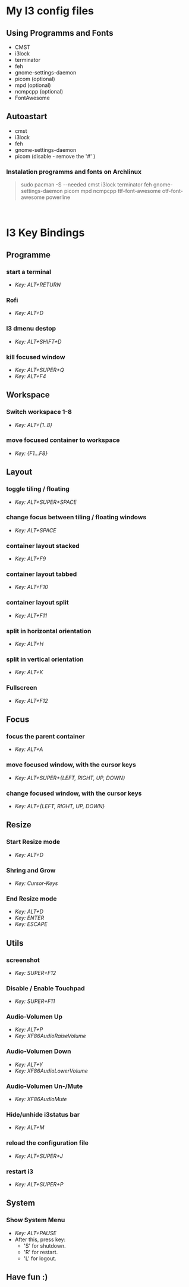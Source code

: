# My I3 config files
## Using Programms and Fonts
- CMST
- i3lock
- terminator
- feh
- gnome-settings-daemon
- picom (optional)
- mpd (optional)
- ncmpcpp (optional)
- FontAwesome
  
## Autoastart
- cmst
- i3lock
- feh 
- gnome-settings-daemon
- picom (disable - remove the '#' )
  
### Instalation programms and fonts on Archlinux 

> sudo pacman -S --needed cmst i3lock terminator feh gnome-settings-daemon picom mpd ncmpcpp ttf-font-awesome otf-font-awesome powerline

  
<br>
  
# I3 Key Bindings

## Programme
### start a terminal
- _Key: ALT+RETURN_

### Rofi
- _Key: ALT+D_

### I3 dmenu destop
- _Key: ALT+SHIFT+D_

### kill focused window
- _Key: ALT+SUPER+Q_
- _Key: ALT+F4_

## Workspace

### Switch workspace 1-8
- _Key: ALT+{1..8}_

### move focused container to workspace
- _Key: {F1...F8}_


## Layout

### toggle tiling / floating
- _Key: ALT+SUPER+SPACE_

### change focus between tiling / floating windows
- _Key: ALT+SPACE_

### container layout stacked
- _Key: ALT+F9_ 

### container layout tabbed
- _Key: ALT+F10_ 

### container layout split
- _Key: ALT+F11_ 

### split in horizontal orientation
- _Key: ALT+H_ 

### split in vertical orientation
- _Key: ALT+K_ 

### Fullscreen
- _Key: ALT+F12_ 

## Focus 

### focus the parent container
- _Key: ALT+A_

### move focused window, with the cursor keys
- _Key: ALT+SUPER+{LEFT, RIGHT, UP, DOWN}_

### change focused window, with the cursor keys
- _Key: ALT+{LEFT, RIGHT, UP, DOWN}_

## Resize 
### Start Resize mode 
- _Key: ALT+D_


### Shring and Grow 
- _Key: Cursor-Keys_

### End Resize mode
- _Key: ALT+D_
- _Key: ENTER_
- _Key: ESCAPE_

## Utils
### screenshot
- _Key: SUPER+F12_

### Disable / Enable Touchpad
- _Key: SUPER+F11_

### Audio-Volumen Up
- _Key: ALT+P_
- _Key: XF86AudioRaiseVolume_

### Audio-Volumen Down
- _Key: ALT+Y_
- _Key: XF86AudioLowerVolume_

### Audio-Volumen Un-/Mute 
- _Key: XF86AudioMute_

### Hide/unhide i3status bar
- _Key: ALT+M_

### reload the configuration file
- _Key: ALT+SUPER+J_
### restart i3
- _Key: ALT+SUPER+P_

## System 
### Show System Menu
- _Key: ALT+PAUSE_
- After this, press key:
  - 'S' for shutdown.
  - 'R' for restart. 
  - 'L' for logout. 

## Have fun :)
